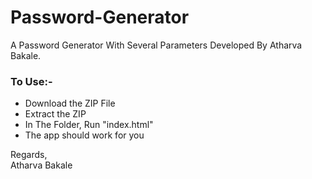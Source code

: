 # Password-Generator
A Password Generator With Several Parameters Developed By Atharva Bakale.

### To Use:-
- Download the ZIP File
- Extract the ZIP
- In The Folder, Run "index.html"
- The app should work for you

Regards,<br>
Atharva Bakale
